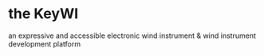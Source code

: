 # the KeyWI
an expressive and accessible electronic wind instrument & wind instrument development platform
